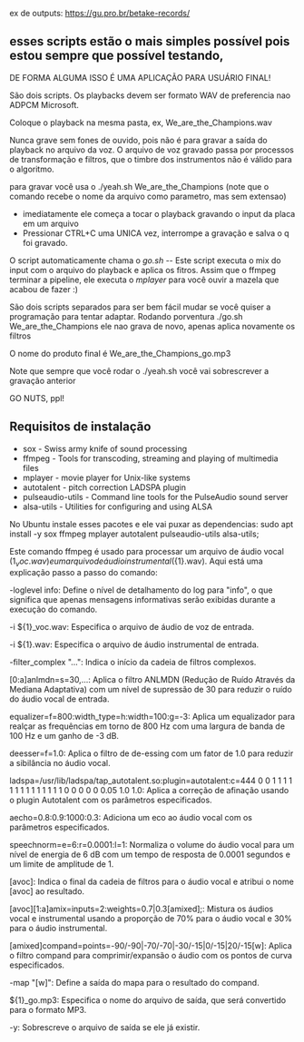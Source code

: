 ex de outputs: https://gu.pro.br/betake-records/

## esses scripts estão o mais simples possível pois estou sempre que possível testando, 

DE FORMA ALGUMA ISSO É UMA APLICAÇÃO PARA USUÁRIO FINAL!

São dois scripts. Os playbacks devem ser formato WAV de preferencia nao ADPCM Microsoft.

Coloque o playback na mesma pasta, ex, We_are_the_Champions.wav

Nunca grave sem fones de ouvido, pois não é para gravar a saída do playback no arquivo da voz.
O arquivo de voz gravado passa por processos de transformação e filtros, que o timbre dos instrumentos não é válido para o algoritmo.

para gravar você usa o ./yeah.sh  We_are_the_Champions (note que o comando recebe o nome da arquivo como parametro, mas sem extensao)

* imediatamente ele começa a tocar o playback gravando o input da placa em um arquivo
* Pressionar CTRL+C uma UNICA vez, interrompe a gravação e salva o q foi gravado.

O script automaticamente chama o *go.sh* -- Este script executa o mix do input com o arquivo do playback e aplica os fitros.
Assim que o ffmpeg terminar a pipeline, ele executa o *mplayer* para você ouvir a mazela que acabou de fazer :)

São dois scripts separados para ser bem fácil mudar se você quiser a programação para tentar adaptar.
Rodando porventura ./go.sh  We_are_the_Champions ele nao grava de novo, apenas aplica novamente os filtros

O nome do produto final é  We_are_the_Champions_go.mp3

Note que sempre que você rodar o ./yeah.sh você vai sobrescrever a gravação anterior

GO NUTS, ppl!

## Requisitos de instalação

* sox - Swiss army knife of sound processing
* ffmpeg - Tools for transcoding, streaming and playing of multimedia files
* mplayer - movie player for Unix-like systems
* autotalent -  pitch correction LADSPA plugin
* pulseaudio-utils - Command line tools for the PulseAudio sound server
* alsa-utils - Utilities for configuring and using ALSA

No Ubuntu instale esses pacotes e ele vai puxar as dependencias: sudo apt install -y sox ffmpeg mplayer autotalent pulseaudio-utils alsa-utils;



Este comando ffmpeg é usado para processar um arquivo de áudio vocal (${1}_voc.wav) e um arquivo de áudio instrumental (${1}.wav). Aqui está uma explicação passo a passo do comando:

-loglevel info: Define o nível de detalhamento do log para "info", o que significa que apenas mensagens informativas serão exibidas durante a execução do comando.

-i ${1}_voc.wav: Especifica o arquivo de áudio de voz de entrada.

-i ${1}.wav: Especifica o arquivo de áudio instrumental de entrada.

-filter_complex "...": Indica o início da cadeia de filtros complexos.

[0:a]anlmdn=s=30,...: Aplica o filtro ANLMDN (Redução de Ruído Através da Mediana Adaptativa) com um nível de supressão de 30 para reduzir o ruído do áudio vocal de entrada.

equalizer=f=800:width_type=h:width=100:g=-3: Aplica um equalizador para realçar as frequências em torno de 800 Hz com uma largura de banda de 100 Hz e um ganho de -3 dB.

deesser=f=1.0: Aplica o filtro de de-essing com um fator de 1.0 para reduzir a sibilância no áudio vocal.

ladspa=/usr/lib/ladspa/tap_autotalent.so:plugin=autotalent:c=444 0 0 1 1 1 1 1 1 1 1 1 1 1 1 1 1 0 0 0 0 0 0.05 1.0 1.0: Aplica a correção de afinação usando o plugin Autotalent com os parâmetros especificados.

aecho=0.8:0.9:1000:0.3: Adiciona um eco ao áudio vocal com os parâmetros especificados.

speechnorm=e=6:r=0.0001:l=1: Normaliza o volume do áudio vocal para um nível de energia de 6 dB com um tempo de resposta de 0.0001 segundos e um limite de amplitude de 1.

[avoc]: Indica o final da cadeia de filtros para o áudio vocal e atribui o nome [avoc] ao resultado.

[avoc][1:a]amix=inputs=2:weights=0.7|0.3[amixed];: Mistura os áudios vocal e instrumental usando a proporção de 70% para o áudio vocal e 30% para o áudio instrumental.

[amixed]compand=points=-90/-90|-70/-70|-30/-15|0/-15|20/-15[w]: Aplica o filtro compand para comprimir/expansão o áudio com os pontos de curva especificados.

-map "[w]": Define a saída do mapa para o resultado do compand.

${1}_go.mp3: Especifica o nome do arquivo de saída, que será convertido para o formato MP3.

-y: Sobrescreve o arquivo de saída se ele já existir.
